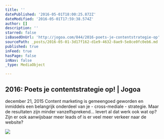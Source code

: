 ```yaml
---
title: ''
datePublished: '2016-05-01T18:00:25.872Z'
dateModified: '2016-05-01T17:59:38.574Z'
author: []
description: ''
starred: false
isBasedOnUrl: 'http://jogoa.com/844/2016-poets-je-contentstrategie-op'
sourcePath: _posts/2016-05-01-3d17f162-d1e9-4632-8ae9-5e8ce0fc0eb6.md
published: true
inFeed: true
hasPage: false
inNav: false
_type: MediaObject

---
```

<article style=""><h1>2016: Poets je contentstrategie op! | Jogoa</h1><p>december 21, 2015 Content marketing is gemeengoed geworden en inmiddels een belangrijk onderdeel van je - cross-mediale - strategie. Maar de resultaten zijn minder vanzelfsprekend... levert al dat werk ook wat op? Zijn er ook aanwijsbaar meer leads of is er veel meer verkeer naar de website?</p><img src="http://jogoa.com/wp-content/uploads/2015/03/hero101.jpg" /></article>